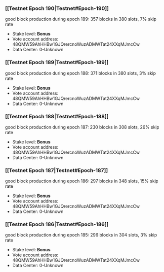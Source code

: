 ### [[Testnet Epoch 190|Testnet#Epoch-190]]
good block production during epoch 189: 357 blocks in 380 slots, 7% skip rate
* Stake level: **Bonus** 
* Vote account address: 48QMW59AhHHBw1GJQrercnoWuzADMWTat24XXqMJmcCw
* Data Center: 0-Unknown
### [[Testnet Epoch 189|Testnet#Epoch-189]]
good block production during epoch 188: 371 blocks in 380 slots, 3% skip rate
* Stake level: **Bonus** 
* Vote account address: 48QMW59AhHHBw1GJQrercnoWuzADMWTat24XXqMJmcCw
* Data Center: 0-Unknown
### [[Testnet Epoch 188|Testnet#Epoch-188]]
good block production during epoch 187: 230 blocks in 308 slots, 26% skip rate
* Stake level: **Bonus** 
* Vote account address: 48QMW59AhHHBw1GJQrercnoWuzADMWTat24XXqMJmcCw
* Data Center: 0-Unknown
### [[Testnet Epoch 187|Testnet#Epoch-187]]
good block production during epoch 186: 297 blocks in 348 slots, 15% skip rate
* Stake level: **Bonus** 
* Vote account address: 48QMW59AhHHBw1GJQrercnoWuzADMWTat24XXqMJmcCw
* Data Center: 0-Unknown
### [[Testnet Epoch 186|Testnet#Epoch-186]]
good block production during epoch 185: 296 blocks in 304 slots, 3% skip rate
* Stake level: **Bonus** 
* Vote account address: 48QMW59AhHHBw1GJQrercnoWuzADMWTat24XXqMJmcCw
* Data Center: 0-Unknown